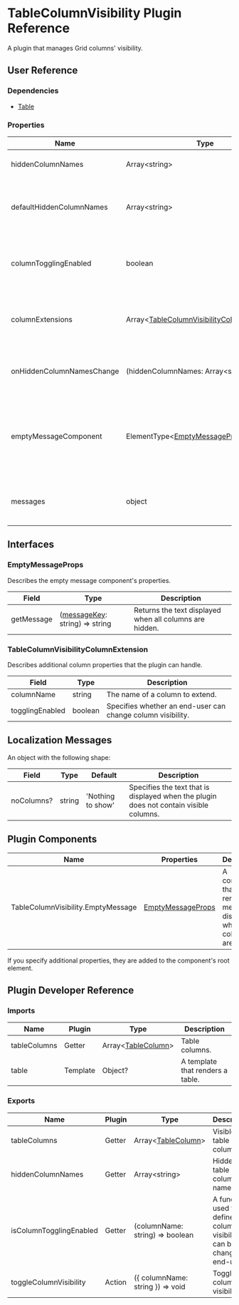 # TableColumnVisibility Plugin Reference

A plugin that manages Grid columns' visibility.

## User Reference

### Dependencies

- [Table](table.md)

### Properties

Name | Type | Default | Description
-----|------|---------|------------
hiddenColumnNames | Array&lt;string&gt; | | Hidden column names.
defaultHiddenColumnNames | Array&lt;string&gt; | [] | Names of initially hidden columns in uncontrolled mode.
columnTogglingEnabled | boolean | true | Specifies whether an end-user can change column visibility.
columnExtensions | Array&lt;[TableColumnVisibilityColumnExtension](#tablecolumnvisibilitycolumnextension)&gt; | | Additional column properties that the plugin can handle.
onHiddenColumnNamesChange | (hiddenColumnNames: Array&lt;string&gt;) => void | | Handles hidden columns adding or removing.
emptyMessageComponent | ElementType&lt;[EmptyMessageProps](#emptymessageprops)&gt; | | A component that renders a message that is displayed when all columns are hidden.
messages | object | | An object that specifies [localization messages](#localization-messages).

## Interfaces

### EmptyMessageProps

Describes the empty message component's properties.

Field | Type | Description
------|------|------------
getMessage | ([messageKey](#localization-messages): string) => string | Returns the text displayed when all columns are hidden.

### TableColumnVisibilityColumnExtension

Describes additional column properties that the plugin can handle.

Field | Type | Description
------|------|------------
columnName | string | The name of a column to extend.
togglingEnabled | boolean | Specifies whether an end-user can change column visibility.

## Localization Messages

An object with the following shape:

Field | Type | Default | Description
------|------|---------|------------
noColumns? | string | 'Nothing to show' | Specifies the text that is displayed when the plugin does not contain visible columns.

## Plugin Components

Name | Properties | Description
-----|------------|------------
TableColumnVisibility.EmptyMessage | [EmptyMessageProps](#emptymessageprops) | A component that renders a message displayed when all columns are hidden.

If you specify additional properties, they are added to the component's root element.

## Plugin Developer Reference

### Imports

Name | Plugin | Type | Description
-----|--------|------|------------
tableColumns | Getter | Array&lt;[TableColumn](table.md#tablecolumn)&gt; | Table columns.
table | Template | Object? | A template that renders a table.

### Exports

Name | Plugin | Type | Description
-----|--------|------|------------
tableColumns | Getter | Array&lt;[TableColumn](table.md#tablecolumn)&gt; | Visible table columns.
hiddenColumnNames | Getter | Array&lt;string&gt; | Hidden table column names.
isColumnTogglingEnabled | Getter | (columnName: string) => boolean | A function used to define if a column visibility can be changed by end-user.
toggleColumnVisibility | Action | ({ columnName: string }) => void | Toggles a column's visibility.
